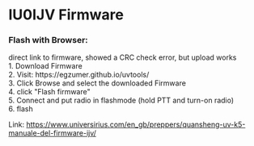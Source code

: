 <h1>IU0IJV Firmware</h1>

<h3>Flash with Browser:</h3>
direct link to firmware, showed a CRC check error, but upload works<br>
1. Download Firmware<br>
2. Visit: https://egzumer.github.io/uvtools/<br>
3. Click Browse and select the downloaded Firmware<br>
4. click "Flash firmware"<br>
5. Connect and put radio in flashmode (hold PTT and turn-on radio)<br>
6. flash<br>

Link:
https://www.universirius.com/en_gb/preppers/quansheng-uv-k5-manuale-del-firmware-ijv/
